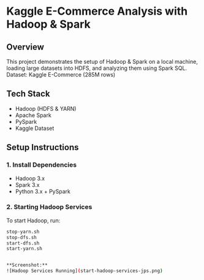 # Kaggle E-Commerce Analysis with Hadoop & Spark
## Overview
This project demonstrates the setup of Hadoop & Spark on a local machine, loading large datasets into HDFS, and analyzing them using Spark SQL.
Dataset: Kaggle E-Commerce (285M rows)

## Tech Stack
- Hadoop (HDFS & YARN)
- Apache Spark
- PySpark
- Kaggle Dataset
## Setup Instructions
### 1. Install Dependencies
- Hadoop 3.x
- Spark 3.x
- Python 3.x + PySpark
### 2. Starting Hadoop Services
To start Hadoop, run:

```bash
stop-yarn.sh
stop-dfs.sh
start-dfs.sh
start-yarn.sh


**Screenshot:**
![Hadoop Services Running](start-hadoop-services-jps.png)
